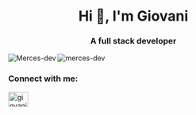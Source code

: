 <h1 align="center">Hi 👋, I'm Giovani</h1>
<h3 align="center">A full stack developer</h3>

<p><img align="left" src="https://github-readme-stats.vercel.app/api/top-langs?username=Merces-dev&show_icons=true&locale=en&layout=compact&theme=dark" alt="Merces-dev" /></p>

<p align="left">
  <img
    src="https://komarev.com/ghpvc/?username=merces-dev&label=Profile%20views&color=0e75b6&style=flat"
    alt="merces-dev"
  />
</p>

<h3 align="left">Connect with me:</h3>
<p align="left">
  <a href="https://linkedin.com/in/giovani-merces" target="blank">
    <img
      align="center"
      src="https://raw.githubusercontent.com/rahuldkjain/github-profile-readme-generator/master/src/images/icons/Social/linked-in-alt.svg"
      alt="giovani-merces"
      height="30"
      width="40"
    />
  </a>
</p>
